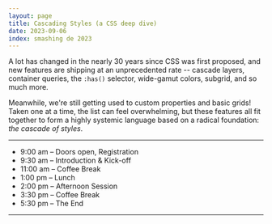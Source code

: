 ```yaml
---
layout: page
title: Cascading Styles (a CSS deep dive)
date: 2023-09-06
index: smashing de 2023
---
```


A lot has changed in the nearly 30 years since CSS was first proposed,
and new features are shipping at an unprecedented rate --
cascade layers, container queries, the `:has()` selector,
wide-gamut colors, subgrid, and so much more.

Meanwhile,
we're still getting used to custom properties and basic grids!
Taken one at a time, the list can feel overwhelming,
but these features all fit together
to form a highly systemic language based on a radical foundation:
_the cascade of styles_.

---

- 9:00 am – Doors open, Registration
- 9:30 am – Introduction & Kick-off
- 11:00 am – Coffee Break
- 1:00 pm – Lunch
- 2:00 pm – Afternoon Session
- 3:30 pm – Coffee Break
- 5:30 pm – The End

---
